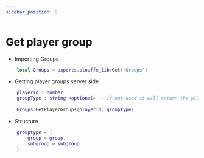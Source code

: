 ```yaml
---
sidebar_position: 2
---
```


# Get player group

- Importing Groups
```lua
    local Groups = exports.plouffe_lib:Get("Groups")
```

- Getting player groups server side
```lua
    playerId : number 
    groupType : string <optional> -- if not used it will return the player groups object
    
    Groups:GetPlayerGroups(playerId, groupType)
```

- Structure 
```lua
    grouptype = {
        group = group, 
        subgroup = subgroup
    }
```
